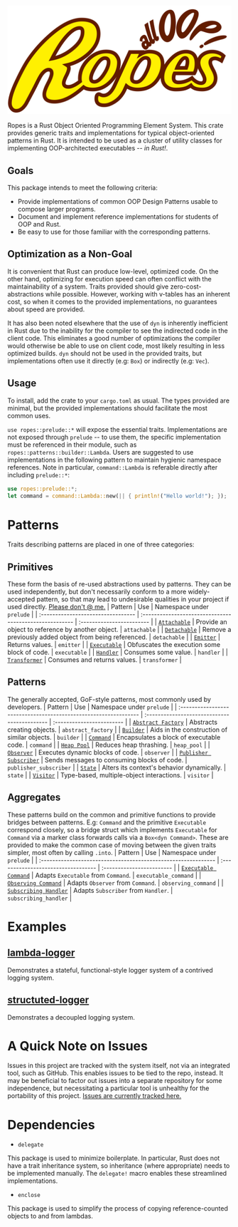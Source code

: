![ropes project logo](promo/Logo.svg)

Ropes is a Rust Object Oriented Programming Element System.
This crate provides generic traits and implementations for typical object-oriented patterns in Rust.
It is intended to be used as a cluster of utility classes for implementing OOP-architected executables -- *in Rust!*.

## Goals
This package intends to meet the following criteria:

- Provide implementations of common OOP Design Patterns usable to compose larger programs.
- Document and implement reference implementations for students of OOP and Rust.
- Be easy to use for those familiar with the corresponding patterns.

## Optimization as a Non-Goal
It is convenient that Rust can produce low-level, optimized code.
On the other hand, optimizing for execution speed can often conflict with the maintainability of a system.
Traits provided should give zero-cost-abstractions while possible.
However, working with v-tables has an inherent cost, so when it comes to the provided implementations, no guarantees about speed are provided.

It has also been noted elsewhere that the use of `dyn` is inherently inefficient in Rust due to the inability for the compiler to see the indirected code in the client code.
This eliminates a good number of optimizations the compiler would otherwise be able to use on client code, most likely resulting in less optimized builds.
`dyn` should not be used in the provided traits, but implementations often use it directly (e.g: `Box`) or indirectly (e.g: `Vec`).

## Usage
To install, add the crate to your `cargo.toml` as usual.
The types provided are minimal, but the provided implementations should facilitate the most common uses.

`use ropes::prelude::*` will expose the essential traits.
Implementations are not exposed through `prelude` -- to use them, the specific implementation must be referenced in their module, such as `ropes::patterns::builder::Lambda`.
Users are suggested to use implementations in the following pattern to maintain hygienic namespace references.
Note in particular, `command::Lambda` is referable directly after including `prelude::*`:
``` rust
use ropes::prelude::*;
let command = command::Lambda::new(|| { println!("Hello world!"); });
```

# Patterns
Traits describing patterns are placed in one of three categories:

## Primitives
These form the basis of re-used abstractions used by patterns.
They can be used independently, but don't necessarily conform to a more widely-accepted pattern, so that may lead to undesirable qualities in your project if used directly.
[Please don't @ me.](https://en.wikipedia.org/wiki/Greenspun%27s_tenth_rule)
| Pattern                            | Use                                                     | Namespace under `prelude` |
| :--------------------------------- | :------------------------------------------------------ | :------------------------ |
| [`Attachable`](./src/primitives/)  | Provide an object to reference by another object.       | `attachable`              |
| [`Detachable`](./src/primitives/)  | Remove a previously added object from being referenced. | `detachable`              |
| [`Emitter`](./src/primitives/)     | Returns values.                                         | `emitter`                 |
| [`Executable`](./src/primitives/)  | Obfuscates the execution some block of code.            | `executable`              |
| [`Handler`](./src/primitives/)     | Consumes some value.                                    | `handler`                 |
| [`Transformer`](./src/primitives/) | Consumes and returns values.                            | `transformer`             |

## Patterns
The generally accepted, GoF-style patterns, most commonly used by developers.
| Pattern                                                          | Use                                          | Namespace under `prelude` |
| :--------------------------------------------------------------- | :------------------------------------------- | :------------------------ |
| [`Abstract Factory`](./src/patterns/abstract_factory/)           | Abstracts creating objects.                  | `abstract_factory`        |
| [`Builder`](./src/patterns/builder/)                             | Aids in the construction of similar objects. | `builder`                 |
| [`Command`](./src/patterns/command/)                             | Encapsulates a block of executable code.     | `command`                 |
| [`Heap Pool`](./src/patterns/heap_pool/)                         | Reduces heap thrashing.                      | `heap_pool`               |
| [`Observer`](./src/patterns/observer/)                           | Executes dynamic blocks of code.             | `observer`                |
| [`Publisher Subscriber`](./src/aggregates/publisher_subscriber/) | Sends messages to consuming blocks of code.  | `publisher_subscriber`    |
| [`State`](./src/patterns/state/)                                 | Alters its context's behavior dynamically.   | `state`                   |
| [`Visitor`](./src/patterns/visitor/)                             | Type-based, multiple-object interactions.    | `visitor`                 |

## Aggregates
These patterns build on the common and primitive functions to provide bridges between patterns.
E.g: `Command` and the primitive `Executable` correspond closely, so a bridge struct which implements `Executable` for `Command` via a marker class forwards calls via a `Box<dyn Command>`.
These are provided to make the common case of moving between the given traits simpler, most often by calling `.into`.
| Pattern                                                        | Use                                 | Namespace under `prelude` |
| :------------------------------------------------------------- | :---------------------------------- | :------------------------ |
| [`Executable Command`](./src/aggregates/executable_command/)   | Adapts `Executable` from `Command`. | `executable_command`      |
| [`Observing Command`](./src/aggregates/observing_command/)     | Adapts `Observer` from `Command`.   | `observing_command`       |
| [`Subscribing Handler`](./src/aggregates/subscribing_handler/) | Adapts `Subscriber` from `Handler`. | `subscribing_handler`     |

# Examples
## [lambda-logger](./examples/lambda-logger/)
Demonstrates a stateful, functional-style logger system of a contrived logging system.

## [structuted-logger](./examples/structured-logger/)
Demonstrates a decoupled logging system.

# A Quick Note on Issues
Issues in this project are tracked with the system itself, not via an integrated tool, such as GitHub.
This enables issues to be tied to the repo, instead.
It may be beneficial to factor out issues into a separate repository for some independence, but necessitating a particular tool is unhealthy for the portability of this project.
[Issues are currently tracked here.](./issues.md)

# Dependencies
- `delegate`

This package is used to minimize boilerplate.
In particular, Rust does not have a trait inheritance system, so inheritance (where appropriate) needs to be implemented manually.
The `delegate!` macro enables these streamlined implementations.

- `enclose`

This package is used to simplify the process of copying reference-counted objects to and from lambdas.
